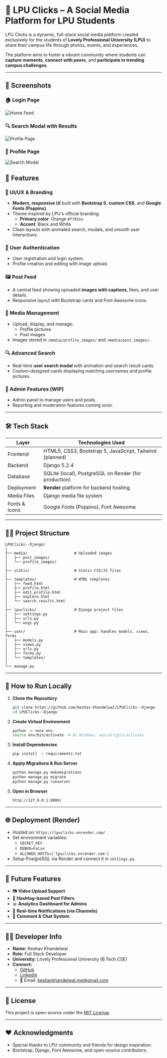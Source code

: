 # 📸 LPU Clicks – A Social Media Platform for LPU Students

LPU Clicks is a dynamic, full-stack social media platform created exclusively for the students of **Lovely Professional University (LPU)** to share their campus life through photos, events, and experiences.

The platform aims to foster a vibrant community where students can **capture moments**, **connect with peers**, and **participate in trending campus challenges**.

---
## 📸 Screenshots

### 🏠 Login Page
![Home Feed](Screenshot%202025-07-21%20105744.png)

### 🔍 Search Modal with Results
![Profile Page](Screenshot%202025-07-21%20105826.png)

### 👤 Profile Page
![Search Modal](Screenshot%202025-07-21%20105841.png)


## 🌟 Features

### 🎨 UI/UX & Branding
- **Modern, responsive UI** built with **Bootstrap 5**, **custom CSS**, and **Google Fonts (Poppins)**.
- Theme inspired by LPU's official branding:
  - **Primary color**: Orange `#f7931e`
  - **Accent**: Black and White
- Clean layouts with animated search, modals, and smooth user interactions.

### 👥 User Authentication
- User registration and login system.
- Profile creation and editing with image upload.

### 🖼️ Post Feed
- A central feed showing uploaded **images with captions**, likes, and user details.
- Responsive layout with Bootstrap cards and Font Awesome icons.

### 📂 Media Management
- Upload, display, and manage:
  - Profile pictures
  - Post images
- Images stored in `/media/profile_images/` and `/media/post_images/`.

### 🔍 Advanced Search
- Real-time **user search modal** with animation and search result cards.
- Custom-designed cards displaying matching usernames and profile pictures.

### 🔧 Admin Features (WIP)
- Admin panel to manage users and posts.
- Reporting and moderation features coming soon.

---

## 🛠 Tech Stack

| Layer       | Technologies Used                                     |
|-------------|--------------------------------------------------------|
| Frontend    | HTML5, CSS3, Bootstrap 5, JavaScript, Tailwind (planned) |
| Backend     | Django 5.2.4                                           |
| Database    | SQLite (local), PostgreSQL on Render (for production) |
| Deployment  | **Render** platform for backend hosting               |
| Media Files | Django media file system                              |
| Fonts & Icons | Google Fonts (Poppins), Font Awesome               |

---

## 🧑‍💻 Project Structure

```
LPUClicks--Django/
│
├── media/                     # Uploaded images
│   ├── post_images/
│   └── profile_images/
│
├── static/                    # Static CSS/JS files
│
├── templates/                 # HTML templates
│   ├── feed.html
│   ├── profile.html
│   ├── edit_profile.html
│   ├── explore.html
│   └── search_results.html
│
├── lpuclicks/                 # Django project files
│   ├── settings.py
│   ├── urls.py
│   └── wsgi.py
│
├── user/                      # Main app: handles models, views, forms
│   ├── models.py
│   ├── views.py
│   ├── urls.py
│   ├── forms.py
│   └── templates/
│
└── manage.py
```

---

## 🚀 How to Run Locally

1. **Clone the Repository**
   ```bash
   git clone https://github.com/keshav-khandelwal/LPUClicks--Django
   cd LPUClicks--Django
   ```

2. **Create Virtual Environment**
   ```bash
   python -m venv env
   source env/bin/activate  # On Windows: env\Scripts\activate
   ```

3. **Install Dependencies**
   ```bash
   pip install -r requirements.txt
   ```

4. **Apply Migrations & Run Server**
   ```bash
   python manage.py makemigrations
   python manage.py migrate
   python manage.py runserver
   ```

5. **Open in Browser**
   ```
   http://127.0.0.1:8000/
   ```

---

## 🌐 Deployment (Render)

- Hosted on: `https://lpuclicks.onrender.com/`
- Set environment variables:
  - `SECRET_KEY`
  - `DEBUG=False`
  - `ALLOWED_HOSTS=['lpuclicks.onrender.com']`
- Setup PostgreSQL via Render and connect it in `settings.py`.

---

## 🧩 Future Features

- 📷 **Video Upload Support**
- 📌 **Hashtag-based Post Filters**
- 📊 **Analytics Dashboard for Admins**
- 🔔 **Real-time Notifications (via Channels)**
- 💬 **Comment & Chat System**

---

## 👨‍💻 Developer Info

- **Name:** Keshav Khandelwal
- **Role:** Full Stack Developer
- **University:** Lovely Professional University (B.Tech CSE)
- **Connect:**
  - [GitHub](https://github.com/keshav-khandelwal)
  - [LinkedIn](https://www.linkedin.com/in/keshav-khandelwal-kk/)
  - 📧 Email: keshavkhandelwal.me@gmail.com

---

## 📄 License

This project is open-source under the [MIT License](LICENSE).

---

## ❤️ Acknowledgments

- Special thanks to LPU community and friends for design inspiration.
- Bootstrap, Django, Font Awesome, and open-source contributors.
